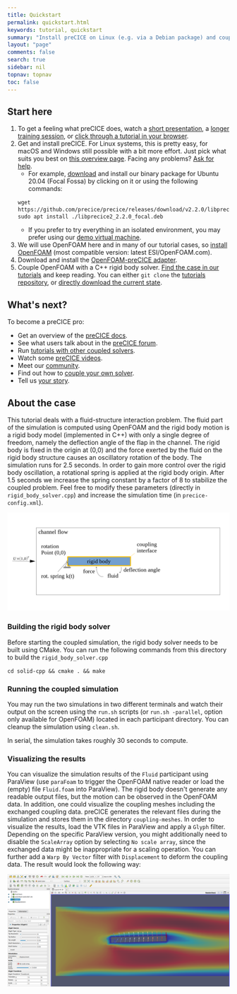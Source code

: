 ```yaml
---
title: Quickstart
permalink: quickstart.html
keywords: tutorial, quickstart
summary: "Install preCICE on Linux (e.g. via a Debian package) and couple an OpenFOAM fluid solver (using the OpenFOAM-preCICE adapter) with an example rigid body solver in C++."
layout: "page"
comments: false
search: true
sidebar: nil
topnav: topnav
toc: false
---
```




## Start here

1. To get a feeling what preCICE does, watch a [short presentation](https://www.youtube.com/watch?v=FCv2FNUvKA8), a [longer training session](https://www.youtube.com/watch?v=FCv2FNUvKA8), or [click through a tutorial in your browser](http://run.precice.org/).
2. Get and install preCICE. For Linux systems, this is pretty easy, for macOS and Windows still possible with a bit more effort. Just pick what suits you best on [this overview page](installation-overview.html). Facing any problems? [Ask for help](community-channels.html).
    - For example, [download](https://github.com/precice/precice/releases/latest) and install our binary package for Ubuntu 20.04 (Focal Fossa) by clicking on it or using the following commands:
    ```shell
    wget https://github.com/precice/precice/releases/download/v2.2.0/libprecice2_2.2.0_focal.deb
    sudo apt install ./libprecice2_2.2.0_focal.deb
    ```
   - If you prefer to try everything in an isolated environment, you may prefer using our [demo virtual machine](installation-vm.html).
3. We will use OpenFOAM here and in many of our tutorial cases, so [install OpenFOAM](adapter-openfoam-support.html) (most compatible version: latest ESI/OpenFOAM.com).
4. Download and install the [OpenFOAM-preCICE adapter](adapter-openfoam-get.html).
5. Couple OpenFOAM with a C++ rigid body solver. [Find the case in our tutorials](https://github.com/precice/tutorials/quickstart) and keep reading. You can either `git clone` the [tutorials repository](https://github.com/precice/tutorials), or [directly download the current state](https://github.com/precice/tutorials/archive/master.zip).

## What's next?

To become a preCICE pro:

* Get an overview of the [preCICE docs](docs.html).
* See what users talk about in the [preCICE forum](https://precice.discourse.group/).
* Run [tutorials with other coupled solvers](tutorials.html).
* Watch some [preCICE videos](https://www.youtube.com/c/preCICECoupling/).
* Meet our [community](community.html).
* Find out how to [couple your own solver](couple-your-code-overview.html).
* Tell us [your story](community-projects.html).


## About the case

This tutorial deals with a fluid-structure interaction problem. The fluid part of the simulation is computed using OpenFOAM and the rigid body motion is a rigid body model (implemented in C++) with only a single degree of freedom, namely the deflection angle of the flap in the channel. The rigid body is fixed in the origin at (0,0) and the force exerted by the fluid on the rigid body structure causes an oscillatory rotation of the body. The simulation runs for 2.5 seconds. In order to gain more control over the rigid body oscillation, a rotational spring is applied at the rigid body origin. After 1.5 seconds we increase the spring constant by a factor of 8 to stabilize the coupled problem. Feel free to modify these parameters (directly in `rigid_body_solver.cpp`) and increase the simulation time (in `precice-config.xml`).

![overview](images/tutorials-quickstart-setup.png)

### Building the rigid body solver
Before starting the coupled simulation, the rigid body solver needs to be built using CMake. You can run the following commands from this directory to build the `rigid_body_solver.cpp`
```
cd solid-cpp && cmake . && make
```

### Running the coupled simulation

You may run the two simulations in two different terminals and watch their output on the screen using the `run.sh` scripts (or `run.sh -parallel`, option only available for OpenFOAM) located in each participant directory. You can cleanup the simulation using `clean.sh`.


In serial, the simulation takes roughly 30 seconds to compute.

### Visualizing the results

You can visualize the simulation results of the `Fluid` participant using ParaView (use `paraFoam` to trigger the OpenFOAM native reader or load the (empty) file `Fluid.foam` into ParaView). The rigid body doesn't generate any readable output files, but the motion can be observed in the OpenFOAM data. In addition, one could visualize the coupling meshes including the exchanged coupling data. preCICE generates the relevant files during the simulation and stores them in the directory `coupling-meshes`. In order to visualize the results, load the VTK files in ParaView and apply a `Glyph` filter. Depending on the specific ParaView version, you might additionally need to disable the `ScaleArray` option by selecting `No scale array`, since the exchanged data might be inappropriate for a scaling operation. You can further add a `Warp By Vector` filter with `Displacement` to deform the coupling data. The result would look the following way:

![result](images/tutorials-quickstart-result.png)
